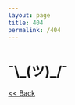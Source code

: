 ```yaml
---
layout: page
title: 404
permalink: /404
---
```


<h1>¯\_(ツ)_/¯</h1>
  <a href="/" class="main" target="_top"> << Back</a>
